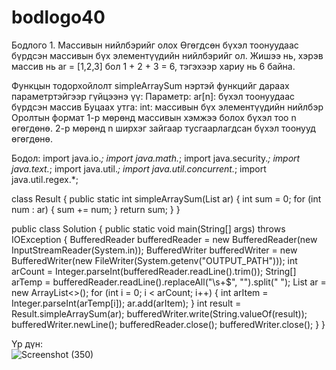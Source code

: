 # bodlogo40
Бодлого 1.  Массивын нийлбэрийг олох
Өгөгдсөн бүхэл тоонуудаас бүрдсэн массивын бүх элементүүдийн нийлбэрийг ол.
Жишээ нь, хэрэв массив нь ar = [1,2,3] бол 1 + 2 + 3 = 6, тэгэхээр хариу нь 6 байна.

 Функцын тодорхойлолт
simpleArraySum нэртэй функцийг дараах параметртэйгээр гүйцээнэ үү:
Параметр:
  ar[n]: бүхэл тоонуудаас бүрдсэн массив
Буцаах утга:
  int: массивын бүх элементүүдийн нийлбэр
  Оролтын формат
1-р мөрөнд массивын хэмжээ болох бүхэл тоо n өгөгдөнө.
2-р мөрөнд n ширхэг зайгаар тусгаарлагдсан бүхэл тоонууд өгөгдөнө.

Бодол:
import java.io.*;
import java.math.*;
import java.security.*;
import java.text.*;
import java.util.*;
import java.util.concurrent.*;
import java.util.regex.*;

class Result {
    public static int simpleArraySum(List<Integer> ar) {
    int sum = 0;
        for (int num : ar) {
            sum += num;
        }
        return sum;
    }
}

public class Solution {
    public static void main(String[] args) throws IOException {
        BufferedReader bufferedReader = new BufferedReader(new InputStreamReader(System.in));
        BufferedWriter bufferedWriter = new BufferedWriter(new FileWriter(System.getenv("OUTPUT_PATH")));
        int arCount = Integer.parseInt(bufferedReader.readLine().trim());
        String[] arTemp = bufferedReader.readLine().replaceAll("\\s+$", "").split(" ");
        List<Integer> ar = new ArrayList<>();
        for (int i = 0; i < arCount; i++) {
            int arItem = Integer.parseInt(arTemp[i]);
            ar.add(arItem);
        }
        int result = Result.simpleArraySum(ar);
        bufferedWriter.write(String.valueOf(result));
        bufferedWriter.newLine();
        bufferedReader.close();
        bufferedWriter.close();
    }
}

Үр дүн:  
![Screenshot (350)](https://github.com/user-attachments/assets/0b1410d3-9c4b-4770-8f9b-30e8c851bcb1)



